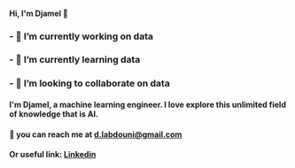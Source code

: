#### Hi, I'm Djamel 👋

### - 🔭 I’m currently working on data
### - 🌱 I’m currently learning data
### - 👯 I’m looking to collaborate on data

#### I'm Djamel, a machine learning engineer. I love explore this unlimited field of knowledge that is AI.

#### 📧 you can reach me at d.labdouni@gmail.com

####    Or useful link: [Linkedin](https://www.linkedin.com/in/djamel-labdouni-024636251/)
